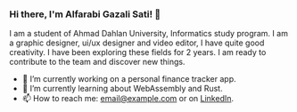 ### Hi there, I'm Alfarabi Gazali Sati! 👋

I am a   student   of
Ahmad Dahlan University,  Informatics study  program. I am a
graphic designer, ui/ux designer and video editor, I have quite
good creativity. I have been  exploring  these fields for 2  years.
I am ready to contribute to the team and discover new things.

* 🔭 I’m currently working on a personal finance tracker app.
* 🌱 I’m currently learning about WebAssembly and Rust.
* 📫 How to reach me: [email@example.com](alfarabigajali@gmail.com) or on [LinkedIn](https://linkedin.com/in/alfarabi-alfrxyx3).

<!--
**alfrxyx/alfrxyx** is a ✨ _special_ ✨ repository because its `README.md` (this file) appears on your GitHub profile.

Here are some ideas to get you started:

- 🔭 I’m currently working on ...
- 🌱 I’m currently learning ...
- 👯 I’m looking to collaborate on ...
- 🤔 I’m looking for help with ...
- 💬 Ask me about ...
- 📫 How to reach me: ...
- 😄 Pronouns: ...
- ⚡ Fun fact: ...
-->
